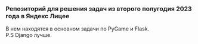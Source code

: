 ### Репозиторий для решения задач из второго полугодия 2023 года в Яндекс Лицее

В нем находятся в основном задачи по PyGame и Flask.  
P.S Django лучше.